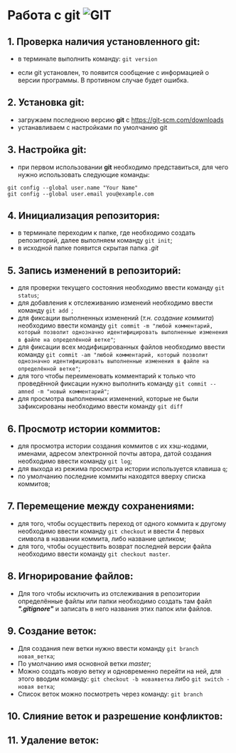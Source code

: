 # Работа с git ![GIT](Git.png)
## 1. Проверка наличия установленного git:
- в терминале выполнить команду: `git version`

- если git установлен, то появится сообщение с информацией о версии программы. В противном случае будет ошибка.

## 2. Установка git:
- загружаем последнюю версию **git** c https://git-scm.com/downloads
- устанавливаем с настройками по умолчанию git

## 3. Настройка git:
- при первом использовании **git** необходимо представиться, для чего нужно использовать следующие команды:

```
git config --global user.name "Your Name" 
git config --global user.email you@example.com
```
## 4. Инициализация репозитория:
- в терминале переходим к папке, где необходимо создать репозиторий, далее выполняем команду `git init`;
- в исходной папке появится скрытая папка *.git*
## 5. Запись изменений в репозиторий:
- для проверки текущего состояния необходимо ввести команду `git status`;
- для добавления к отслеживанию изменеий необходимо ввести команду `git add `;
- для фиксации выполненных изменений (*т.н. создание коммита*) необходимо ввести команду `git commit -m "любой комментарий, который позволит однозначно идентифицировать выполненные изменения в файле на определённой ветке"`;
- для фиксации всех модифицированных файлов необходимо ввести команду `git commit -am "любой комментарий, который позволит однозначно идентифицировать выполненные изменения в файле на определённой ветке"`;
- для того чтобы переименовать комментарий к только что проведённой фиксации нужно выполнить команду `git commit --amned -m "новый комментарий"`;
- для просмотра выполненных изменений, которые не были зафиксированы необходимо ввести команду `git diff`
## 6. Просмотр истории коммитов:
- для просмотра истории создания коммитов с их хэш-кодами, именами, адресом электронной почты автора, датой создания необходимо ввести команду `git log`;
- для выхода из режима просмотра истории используется клавиша `q`;
- по умолчанию последние коммиты находятся вверху списка коммитов;
## 7. Перемещение между сохранениями:
- для того, чтобы осуществить переход от одного коммита к другому необходимо ввести команду `git checkout` и ввести 4 первых символа в названии коммита, либо название целиком;
- для того, чтобы осуществить возврат последней версии файла необходимо ввести команду `git checkout master`.

## 8. Игнорирование файлов:
- Для того чтобы исключить из отслеживания в репозитории определённые файлы или папки необходимо создать там файл ***".gitignore"*** и записать в него названия этих папок или файлов.
## 9. Создание веток:
- Для создания new ветки нужно ввести команду `git branch новая_ветка`;
- По умолчанию имя основной ветки *master*;
- Можно создать новую ветку и одновременно перейти на ней, для этого вводим команду: `git checkout -b новаяветка` либо `git switch - новая ветка`;
- Список веток можно посмотреть через команду: `git branch`
## 10. Слияние веток и разрешение конфликтов:
## 11. Удаление веток:



